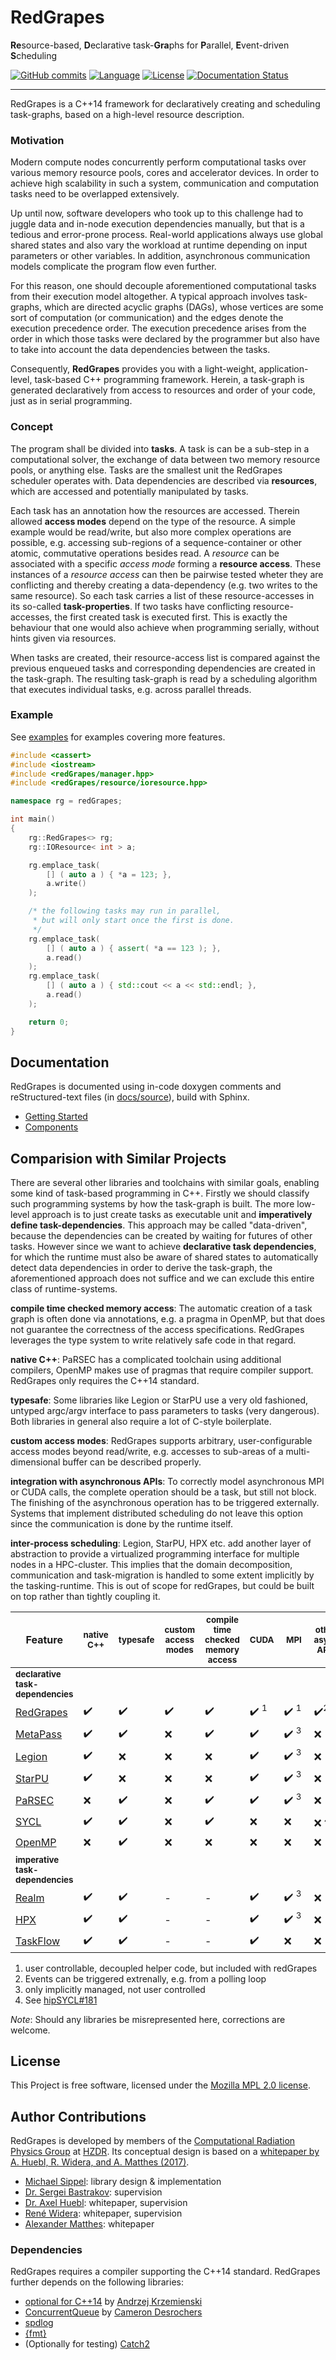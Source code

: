 # RedGrapes
**Re**source-based, **D**eclarative task-**Gra**phs for **P**arallel, **E**vent-driven **S**cheduling

[![GitHub commits](https://img.shields.io/github/commits-since/ComputationalRadiationPhysics/redGrapes/v0.1.0/dev.svg)](https://GitHub.com/ComputationalRadiationPhysics/redGrapes/commit/)
[![Language](https://img.shields.io/badge/language-C%2B%2B14-orange)](https://isocpp.org/)
[![License](https://img.shields.io/badge/license-MPL--2.0-blue.svg)](https://www.mozilla.org/en-US/MPL/2.0/)
[![Documentation Status](https://readthedocs.org/projects/redgrapes/badge/?version=dev)](https://redgrapes.readthedocs.io/en/dev/?badge=dev)

<hr>

RedGrapes is a C++14 framework for declaratively creating and scheduling task-graphs, based on a high-level resource description.

### Motivation

Modern compute nodes concurrently perform computational tasks over various memory resource pools, cores and accelerator devices.
In order to achieve high scalability in such a system, communication and computation tasks need to be overlapped extensively.

Up until now, software developers who took up to this challenge had to juggle data and in-node execution dependencies manually, but that is a tedious and error-prone process.
Real-world applications always use global shared states and also vary the workload at runtime depending on input parameters or other variables. In addition, asynchronous communication models complicate the program flow even further.

For this reason, one should decouple aforementioned computational tasks from their execution model altogether.
A typical approach involves task-graphs, which are directed acyclic graphs (DAGs), whose vertices are some sort of computation (or communication) and the edges denote the execution precedence order.
The execution precedence arises from the order in which those tasks were declared by the programmer but also have to take into account the data dependencies between the tasks.

Consequently, **RedGrapes** provides you with a light-weight, application-level, task-based C++ programming framework.
Herein, a task-graph is generated declaratively from access to resources and order of your code, just as in serial programming.

### Concept

The program shall be divided into **tasks**.
A task is can be a sub-step in a computational solver, the exchange of data between two memory resource pools, or anything else.
Tasks are the smallest unit the RedGrapes scheduler operates with.
Data dependencies are described via **resources**, which are accessed and potentially manipulated by tasks.

Each task has an annotation how the resources are accessed.
Therein allowed **access modes** depend on the type of the resource.
A simple example would be read/write, but also more complex operations are possible, e.g. accessing sub-regions of a sequence-container or other atomic, commutative operations besides read.
A *resource* can be associated with a specific *access mode* forming a **resource access**. These instances of a *resource access* can then be pairwise tested wheter they are conflicting and thereby creating a data-dependency (e.g. two writes to the same resource).
So each task carries a list of these resource-accesses in its so-called **task-properties**.
If two tasks have conflicting resource-accesses, the first created task is executed first.
This is exactly the behaviour that one would also achieve when programming serially, without hints given via resources.

When tasks are created, their resource-access list is compared against the previous enqueued tasks and corresponding dependencies are created in the task-graph.
The resulting task-graph is read by a scheduling algorithm that executes individual tasks, e.g. across parallel threads.

### Example

See [examples](examples) for examples covering more features.

```cpp
#include <cassert>
#include <iostream>
#include <redGrapes/manager.hpp>
#include <redGrapes/resource/ioresource.hpp>

namespace rg = redGrapes;

int main()
{
    rg::RedGrapes<> rg;
    rg::IOResource< int > a;

    rg.emplace_task(
        [] ( auto a ) { *a = 123; },
        a.write()
    );

    /* the following tasks may run in parallel,
     * but will only start once the first is done.
     */
    rg.emplace_task(
        [] ( auto a ) { assert( *a == 123 ); },
        a.read()
    );
    rg.emplace_task(
        [] ( auto a ) { std::cout << a << std::endl; },
        a.read()
    );

    return 0;
}
```

## Documentation

RedGrapes is documented using in-code doxygen comments and reStructured-text files (in [docs/source](docs/source)), build with Sphinx.

* [Getting Started](docs/source/tutorial/index.rst)
* [Components](docs/source/components.rst)

## Comparision with Similar Projects

There are several other libraries and toolchains with similar goals, enabling some kind of task-based programming in C++.
Firstly we should classify such programming systems by how the task-graph is built.
The more low-level approach is to just create tasks as executable unit and **imperatively define task-dependencies**.
This approach may be called "data-driven", because the dependencies can be created by waiting for futures of other tasks. <!--, so basically it is an implementation of an async scheduler.-->
However since we want to achieve **declarative task dependencies**, for which the runtime must also be aware of shared states to automatically detect data dependencies in order to derive the task-graph, the aforementioned approach does not suffice and we can exclude this entire class of runtime-systems.

**compile time checked memory access**: The automatic creation of a task graph is often done via annotations, e.g. a pragma in OpenMP, but that does not guarantee the correctness of the access specifications. RedGrapes leverages the type system to write relatively safe code in that regard.

**native C++**: PaRSEC has a complicated toolchain using additional compilers, OpenMP makes use of pragmas that require compiler support. RedGrapes only requires the C++14 standard.

**typesafe**: Some libraries like Legion or StarPU use a very old fashioned, untyped argc/argv interface to pass parameters to tasks (very dangerous). Both libraries in general also require a lot of C-style boilerplate.

**custom access modes**: RedGrapes supports arbitrary, user-configurable access modes beyond read/write, e.g. accesses to sub-areas of a multi-dimensional buffer can be described properly.

**integration with asynchronous APIs**: To correctly model asynchronous MPI or CUDA calls, the complete operation should be a task, but still not block. The finishing of the asynchronous operation has to be triggered externally. Systems that implement distributed scheduling do not leave this option since the communication is done by the runtime itself.

**inter-process scheduling**: Legion, StarPU, HPX etc. add another layer of abstraction to provide a virtualized programming interface for multiple nodes in a HPC-cluster. This implies that the domain decomposition, communication and task-migration is handled to some extent implicitly by the tasking-runtime. This is out of scope for redGrapes, but could be built on top rather than tightly coupling it.

| **Feature**                                                               | <sup>native C++</sup> | <sup>typesafe</sup> | <sup>custom access modes</sup> | <sup>compile time checked memory access</sup> | <sup>CUDA<sup>                  | <sup>&nbsp;MPI&nbsp;</sub>      | <sup>other async APIs</sup>    | <sup>inter-process scheduling</sup> |
|---------------------------------------------------------------------------|-----------------------|---------------------|--------------------------------|-----------------------------------------------|---------------------------------|---------------------------------|--------------------------------|-------------------------------------|
| <sup>**declarative task-dependencies**</sup>                              |                       |                     |                                |                                               |                                 |                                 |                                |                                     |
| [RedGrapes](https://github.com/ComputationalRadiationPhysics/redGrapes)   | :heavy_check_mark:    | :heavy_check_mark:  | :heavy_check_mark:             | :heavy_check_mark:                            | :heavy_check_mark: <sup>1</sup> | :heavy_check_mark: <sup>1</sup> | :heavy_check_mark:<sup>2</sup> | :x:                                 |
| [MetaPass](http://www.jlifflander.com/papers/meta-espm2016.pdf)           | :heavy_check_mark:    | :heavy_check_mark:  | :x:                            | :heavy_check_mark:                            | :heavy_check_mark:              | :heavy_check_mark: <sup>3</sup> | :x:                            | :heavy_check_mark:                  |
| [Legion](https://legion.stanford.edu/)                                    | :heavy_check_mark:    | :x:                 | :x:                            | :x:                                           | :heavy_check_mark:              | :heavy_check_mark: <sup>3</sup> | :x:                            | :heavy_check_mark:                  |
| [StarPU](http://runtime.bordeaux.inria.fr/StarPU/)                        | :heavy_check_mark:    | :x:                 | :x:                            | :x:                                           | :heavy_check_mark:              | :heavy_check_mark: <sup>3</sup> | :x:                            | :heavy_check_mark:                  |
| [PaRSEC](http://icl.cs.utk.edu/parsec/)                                   | :x:                   | :heavy_check_mark:  | :x:                            | :heavy_check_mark:                            | :heavy_check_mark:              | :heavy_check_mark: <sup>3</sup> | :x:                            | :heavy_check_mark:                  |
| [SYCL](https://www.khronos.org/sycl/)                                     | :heavy_check_mark:    | :heavy_check_mark:  | :x:                            | :heavy_check_mark:                            | :x:                             | :x:                             | :x: <sup>4</sup>               | :x:                                 |
| [OpenMP](https://www.openmp.org/)                                         | :x:                   | :heavy_check_mark:  | :x:                            | :x:                                           | :x:                             | :x:                             | :x:                            | :x:                                 |
| <sup>**imperative task-dependencies**</sup>                               |                       |                     |                                |                                               |                                 |                                 |                                |                                     |
| [Realm](http://theory.stanford.edu/~aiken/publications/papers/pact14.pdf) | :heavy_check_mark:    | :heavy_check_mark:  | -                              | -                                             | :heavy_check_mark:              | :heavy_check_mark: <sup>3</sup> | :x:                            | :heavy_check_mark:                  |
| [HPX](http://stellar.cct.lsu.edu/projects/hpx/)                           | :heavy_check_mark:    | :heavy_check_mark:  | -                              | -                                             | :heavy_check_mark:              | :heavy_check_mark: <sup>3</sup> | :x:                            | :heavy_check_mark:                  |
| [TaskFlow](https://taskflow.github.io/)                                   | :heavy_check_mark:    | :heavy_check_mark:  | -                              | -                                             | :heavy_check_mark:              | :x:                             | :x:                            | :x:                                 |

1. user controllable, decoupled helper code, but included with redGrapes
2. Events can be triggered extrenally, e.g. from a polling loop
3. only implicitly managed, not user controlled
4. See [hipSYCL#181](https://github.com/illuhad/hipSYCL/issues/181)

*Note*: Should any libraries be misrepresented here, corrections are welcome.


## License

This Project is free software, licensed under the [Mozilla MPL 2.0 license](LICENSE).

## Author Contributions

RedGrapes is developed by members of the [Computational Radiation Physics Group](https://hzdr.de/crp) at [HZDR](https://www.hzdr.de/).
Its conceptual design is based on a [whitepaper by A. Huebl, R. Widera, and A. Matthes (2017)](docs/2017_02_ResourceManagerDraft.pdf). 

* [Michael Sippel](https://github.com/michaelsippel): library design & implementation
* [Dr. Sergei Bastrakov](https://github.com/sbastrakov): supervision
* [Dr. Axel Huebl](https://github.com/ax3l): whitepaper, supervision
* [René Widera](https://github.com/psychocoderHPC): whitepaper, supervision
* [Alexander Matthes](https://github.com/theZiz): whitepaper


### Dependencies

RedGrapes requires a compiler supporting the C++14 standard.
RedGrapes further depends on the following libraries:

* [optional for C++14](https://github.com/akrzemi1/Optional) by [Andrzej Krzemienski](https://github.com/akrzemi1)
* [ConcurrentQueue](https://github.com/cameron314/concurrentqueue) by [Cameron Desrochers](https://moodycamel.com/)
* [spdlog](https://github.com/gabime/spdlog)
* [{fmt}](https://fmt.dev)
* (Optionally for testing) [Catch2](https://github.com/catchorg/Catch2)

